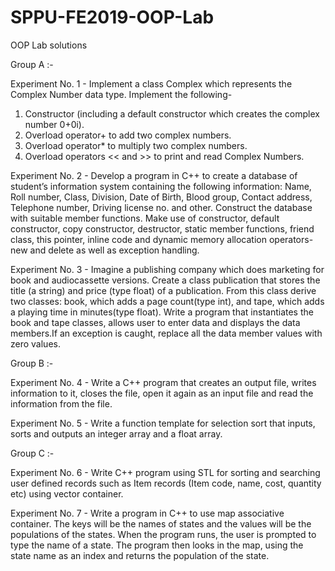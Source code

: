 # SPPU-FE2019-OOP-Lab
OOP Lab solutions

Group A :-

Experiment No. 1 - 
Implement a class Complex which represents the Complex Number data type. Implement the following- 
1. Constructor (including a default constructor which creates the complex number 0+0i). 
2. Overload operator+ to add two complex numbers. 
3. Overload operator* to multiply two complex numbers. 
4. Overload operators << and >> to print and read Complex Numbers.

Experiment No. 2 - 
Develop a program in C++ to create a database of student’s information system containing the following information: Name, Roll number, Class, Division, Date of Birth, Blood group, Contact address, Telephone number, Driving license no. and other. Construct the database with suitable member functions. Make use of constructor, default constructor, copy constructor, destructor, static member functions, friend class, this pointer, inline code and dynamic memory allocation operators-new and delete as well as exception handling.

Experiment No. 3 - 
Imagine a publishing company which does marketing for book and audiocassette versions. Create a class publication that stores the title (a string) and price (type float) of a publication. From this class derive two classes: book, which adds a page count(type int), and tape, which adds a playing time in minutes(type float). Write a program that instantiates the book and tape classes, allows user to enter data and displays the data members.If an exception is caught, replace all the data member values with zero values.

Group B :-

Experiment No. 4 - 
Write a C++ program that creates an output file, writes information to it, closes the file, open it again as an input file and read the information from the file.

Experiment No. 5 - 
Write a function template for selection sort that inputs, sorts and outputs an integer array and a float array.

Group C :-

Experiment No. 6 - 
Write C++ program using STL for sorting and searching user defined records such as Item records (Item code, name, cost, quantity etc) using vector container.

Experiment No. 7 - 
Write a program in C++ to use map associative container. The keys will be the names of states and the values will be the populations of the states. When the program runs, the user is prompted to type the name of a state. The program then looks in the map, using the state name as an index and returns the population of the state.
